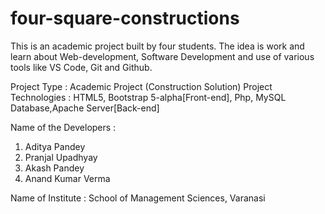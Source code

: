 # four-square-constructions
This is an academic project built by four students. The idea is work and learn about Web-development, Software Development and use of various tools like VS Code, Git and Github.

Project Type : Academic Project (Construction Solution)
Project Technologies : HTML5, Bootstrap 5-alpha[Front-end], Php, MySQL Database,Apache Server[Back-end]

Name of the Developers :
1. Aditya Pandey
2. Pranjal Upadhyay 
3. Akash Pandey
4. Anand Kumar Verma

Name of Institute : School of Management Sciences, Varanasi

